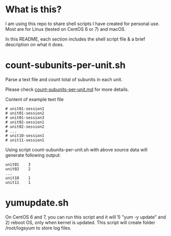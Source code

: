 # What is this?
I am using this repo to share shell scripts I have created for personal use. 
Most are for Linux (tested on CentOS 6 or 7) and macOS.

In this README, each section includes the shell script file & a brief description on what it does.

# count-subunits-per-unit.sh
Parse a text file and count total of subunits in each unit.

Please check [count-subunits-per-unit.md](count-subunits-per-unit.md) for more details.

Content of example text file
```
# unit01-session1
# unit01-session2
# unit01-session3
# unit02-session1
# unit02-session2
# ...
# unit10-session1
# unit11-session1
```

Using script count-subunits-per-unit.sh with above source data will generate following output:
```
unit01    3
unit02    2
...
unit10    1
unit11    1
```

# yumupdate.sh
On CentOS 6 and 7, you can run this script and it will 1) "yum -y update" and 2) reboot OS, only when kernel is updated. This script will create folder  /root/logsyum to store log files. 

